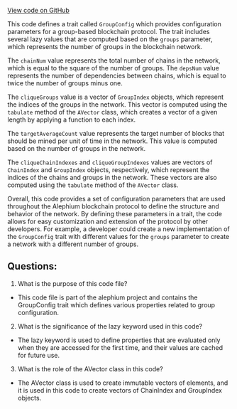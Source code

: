 [View code on GitHub](https://github.com/alephium/alephium/protocol/src/main/scala/org/alephium/protocol/config/GroupConfig.scala)

This code defines a trait called `GroupConfig` which provides configuration parameters for a group-based blockchain protocol. The trait includes several lazy values that are computed based on the `groups` parameter, which represents the number of groups in the blockchain network.

The `chainNum` value represents the total number of chains in the network, which is equal to the square of the number of groups. The `depsNum` value represents the number of dependencies between chains, which is equal to twice the number of groups minus one.

The `cliqueGroups` value is a vector of `GroupIndex` objects, which represent the indices of the groups in the network. This vector is computed using the `tabulate` method of the `AVector` class, which creates a vector of a given length by applying a function to each index.

The `targetAverageCount` value represents the target number of blocks that should be mined per unit of time in the network. This value is computed based on the number of groups in the network.

The `cliqueChainIndexes` and `cliqueGroupIndexes` values are vectors of `ChainIndex` and `GroupIndex` objects, respectively, which represent the indices of the chains and groups in the network. These vectors are also computed using the `tabulate` method of the `AVector` class.

Overall, this code provides a set of configuration parameters that are used throughout the Alephium blockchain protocol to define the structure and behavior of the network. By defining these parameters in a trait, the code allows for easy customization and extension of the protocol by other developers. For example, a developer could create a new implementation of the `GroupConfig` trait with different values for the `groups` parameter to create a network with a different number of groups.
## Questions: 
 1. What is the purpose of this code file?
- This code file is part of the alephium project and contains the GroupConfig trait which defines various properties related to group configuration.

2. What is the significance of the lazy keyword used in this code?
- The lazy keyword is used to define properties that are evaluated only when they are accessed for the first time, and their values are cached for future use.

3. What is the role of the AVector class in this code?
- The AVector class is used to create immutable vectors of elements, and it is used in this code to create vectors of ChainIndex and GroupIndex objects.